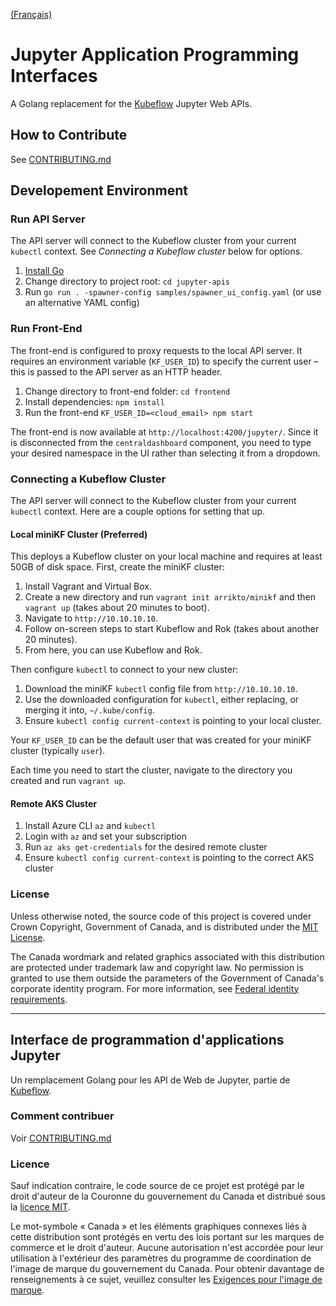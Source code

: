 [(Français)](#interface-de-programmation-dapplications-jupyter)

# Jupyter Application Programming Interfaces

A Golang replacement for the [Kubeflow][] Jupyter Web APIs.

## How to Contribute

See [CONTRIBUTING.md](CONTRIBUTING.md)

## Developement Environment

### Run API Server

The API server will connect to the Kubeflow cluster from your current `kubectl`
context. See _Connecting a Kubeflow cluster_ below for options.

1. [Install Go][]
2. Change directory to project root: `cd jupyter-apis`
3. Run `go run . -spawner-config samples/spawner_ui_config.yaml` (or use an
   alternative YAML config)

### Run Front-End

The front-end is configured to proxy requests to the local API server. It
requires an environment variable (`KF_USER_ID`) to specify the current user –
this is passed to the API server as an HTTP header.

1. Change directory to front-end folder: `cd frontend`
2. Install dependencies: `npm install`
3. Run the front-end `KF_USER_ID=<cloud_email> npm start`

The front-end is now available at `http://localhost:4200/jupyter/`. Since it is
disconnected from the `centraldashboard` component, you need to type your
desired namespace in the UI rather than selecting it from a dropdown.

### Connecting a Kubeflow Cluster

The API server will connect to the Kubeflow cluster from your current `kubectl`
context. Here are a couple options for setting that up.

#### Local miniKF Cluster (Preferred)

This deploys a Kubeflow cluster on your local machine and requires at least 50GB
of disk space. First, create the miniKF cluster:

1. Install Vagrant and Virtual Box.
2. Create a new directory and run `vagrant init arrikto/minikf` and then
   `vagrant up` (takes about 20 minutes to boot).
3. Navigate to `http://10.10.10.10`.
4. Follow on-screen steps to start Kubeflow and Rok (takes about another 20
   minutes).
5. From here, you can use Kubeflow and Rok.

Then configure `kubectl` to connect to your new cluster:

1. Download the miniKF `kubectl` config file from `http://10.10.10.10`.
2. Use the downloaded configuration for `kubectl`, either replacing, or merging
   it into, `~/.kube/config`.
3. Ensure `kubectl config current-context` is pointing to your local cluster.

Your `KF_USER_ID` can be the default user that was created for your miniKF
cluster (typically `user`).

Each time you need to start the cluster, navigate to the directory you created
and run `vagrant up`.

#### Remote AKS Cluster

1. Install Azure CLI `az` and `kubectl`
2. Login with `az` and set your subscription
3. Run `az aks get-credentials` for the desired remote cluster
4. Ensure `kubectl config current-context` is pointing to the correct AKS
   cluster

### License

Unless otherwise noted, the source code of this project is covered under Crown
Copyright, Government of Canada, and is distributed under the
[MIT License](LICENSE).

The Canada wordmark and related graphics associated with this distribution are
protected under trademark law and copyright law. No permission is granted to use
them outside the parameters of the Government of Canada's corporate identity
program. For more information, see [Federal identity requirements][].

---

## Interface de programmation d'applications Jupyter

Un remplacement Golang pour les API de Web de Jupyter, partie de [Kubeflow][].

### Comment contribuer

Voir [CONTRIBUTING.md](CONTRIBUTING.md)

### Licence

Sauf indication contraire, le code source de ce projet est protégé par le droit
d'auteur de la Couronne du gouvernement du Canada et distribué sous la
[licence MIT](LICENSE).

Le mot-symbole « Canada » et les éléments graphiques connexes liés à cette
distribution sont protégés en vertu des lois portant sur les marques de commerce
et le droit d'auteur. Aucune autorisation n'est accordée pour leur utilisation à
l'extérieur des paramètres du programme de coordination de l'image de marque du
gouvernement du Canada. Pour obtenir davantage de renseignements à ce sujet,
veuillez consulter les [Exigences pour l'image de marque][].

[exigences pour l'image de marque]:
  https://www.canada.ca/fr/secretariat-conseil-tresor/sujets/communications-gouvernementales/exigences-image-marque.html
[federal identity requirements]:
  https://www.canada.ca/en/treasury-board-secretariat/topics/government-communications/federal-identity-requirements.html
[install go]: https://golang.org/dl/
[kubeflow]: https://github.com/kubeflow/kubeflow
